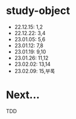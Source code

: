 # study-object

- 22.12.15: 1,2
- 22.12.22: 3,4
- 23.01.05: 5,6
- 23.01.12: 7,8
- 23.01.19: 9,10
- 23.01.26: 11,12
- 23.02.02: 13,14
- 23.02.09: 15,부록

# Next...
TDD
